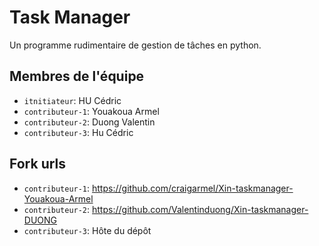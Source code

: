 # Task Manager

Un programme rudimentaire de gestion de tâches en python.

## Membres de l'équipe
- `itnitiateur`: HU Cédric
- `contributeur-1`: Youakoua Armel
- `contributeur-2`: Duong Valentin
- `contributeur-3`: Hu Cédric 

## Fork urls
- `contributeur-1`: https://github.com/craigarmel/Xin-taskmanager-Youakoua-Armel
- `contributeur-2`: https://github.com/Valentinduong/Xin-taskmanager-DUONG
- `contributeur-3`: Hôte du dépôt
